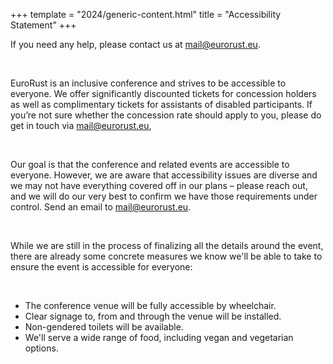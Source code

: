 +++
template = "2024/generic-content.html"
title = "Accessibility Statement"
+++

<div class="box mb-7">
  <p>If you need any help, please contact us at <a href="mailto:mail@eurorust.eu">mail@eurorust.eu</a>.</p>
  <br>
  <p>EuroRust is an inclusive conference and strives to be accessible to everyone. We offer significantly discounted tickets for concession holders as well as complimentary tickets for assistants of disabled participants. If you’re not sure whether the concession rate should apply to you, please do get in touch via <a href="mailto:mail@eurorust.eu">mail@eurorust.eu</a>,</p>
  <br>
  <p>Our goal is that the conference and related events are accessible to everyone. However, we are aware that accessibility issues are diverse and we may not have everything covered off in our plans – please reach out, and we will do our very best to confirm we have those requirements under control. Send an email to <a href="mailto:mail@eurorust.eu">mail@eurorust.eu</a>.</p>
  <br>
  <p>While we are still in the process of finalizing all the details around the event, there are already some concrete measures we know we'll be able to take to ensure the event is accessible for everyone:</p>
  <br>
  <ul>
    <li>The conference venue will be fully accessible by wheelchair.</li>
    <li>Clear signage to, from and through the venue will be installed.</li>
    <li>Non-gendered toilets will be available.</li>
    <li>We'll serve a wide range of food, including vegan and vegetarian options.</li>
  </ul>
</div>
